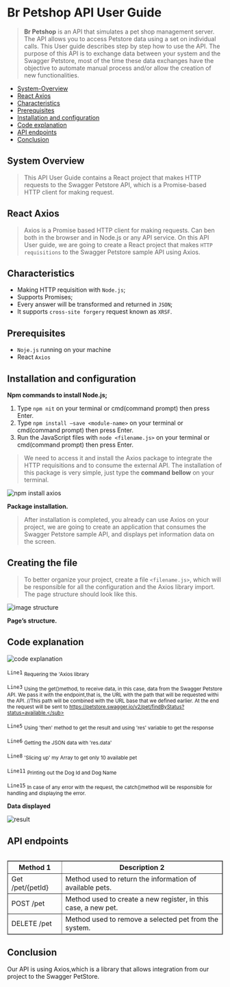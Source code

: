 # Br Petshop API User Guide
>**Br Petshop** is an API that simulates a pet shop management server. The API allows you to access Petstore data using a set on individual calls.
>This User guide describes step by step how to use the <nomedaminhaapi> API. The purpose of this API is to exchange data between your system and the Swagger Petstore, most of the time these data exchanges have the objective to automate manual process and/or allow the creation of new functionalities.

* [System-Overview](#system-overview)
* [React Axios](#react-axios)
* [Characteristics](#characteristics)
* [Prerequisites](#prerequisites)
* [Installation and configuration](#installation-and-configuration)
* [Code explanation](#code-explanation)
* [API endpoints](#api-endpoints)
* [Conclusion](#conclusion)

## System Overview
>This API User Guide contains a React project that makes HTTP requests to the Swagger Petstore API, which is a Promise-based HTTP client for making request.
## React Axios
>Axios is a Promise based HTTP client for making requests. Can ben both in the browser and in Node.js or any API service. On this API User guide, we are going to create a React project that makes `HTTP requisitions` to the Swagger Petstore sample API using Axios.
## Characteristics
-	Making HTTP requisition with `Node.js`;
-	Supports Promises;
-	Every answer will be transformed and returned in `JSON`;
-	It supports `cross-site forgery` request known as `XRSF`.
## Prerequisites
-	`Noje.js` running on your machine
- React `Axios`
## Installation and configuration
**Npm commands to install Node.js;**
1.	Type `npm nit` on your terminal or cmd(command prompt) then press Enter.
2.	Type `npm install –save <module-name>` on your terminal or cmd(command prompt) then press Enter.
3.	Run the JavaScript files with `node <filename.js>` on your terminal or cmd(command prompt) then press Enter.

>We need to access it and install the Axios package to integrate the HTTP requisitions and to consume the external API.
The installation of this package is very simple, just type the **command bellow** on your terminal.

![npm install axios](https://user-images.githubusercontent.com/45776133/201379999-7e0ddf36-e853-49a8-ab53-0747434567b5.jpg)

**Package installation.**

>After installation is completed, you already can use Axios on your project, we are going to create an application that consumes the Swagger Petstore sample API, and displays pet information data on the screen.


## Creating the file
>To better organize your project, create a file `<filename.js>`, which will be responsible for all the configuration and the Axios library import.
The page structure should look like this.

 
 ![image structure](https://user-images.githubusercontent.com/45776133/201383856-727fb071-b86c-42ba-8f9e-e2aa2fa9856b.JPG)

**Page’s structure.**

## Code explanation ##
 ![code explanation](https://user-images.githubusercontent.com/45776133/201384930-91681362-54b6-4d5d-a0e7-15a92db96545.JPG)

 
 `Line1` <sub>Requering the 'Axios library</sub>
 
`Line3` <sub>Using the get()method, to receive data, in this case, data from the Swagger Petstore API.
We pass it with the endpoint,that is, the URL with the path that will be requested withi the API.
//This path will be combined with the URL base that we defined earlier. At the end the request will be sent to https://petstore.swagger.io/v2/pet/findByStatus?status=available.</sub>

 `Line5` <sub>Using 'then' method to get the result and using 'res' variable to get the response</sub>

 `Line6` <sub>Getting the JSON data with 'res.data'</sub>

 `Line8` <sub>'Slicing up' my Array to get only 10 available pet</sub>

 `Line11` <sub>Printing out the Dog Id and Dog Name</sub>

 `Line15` <sub>In case of any error with the request, the catch()method will be responsible for handling and displaying the error.</sub>

 

**Data displayed**

 ![result](https://user-images.githubusercontent.com/45776133/201396640-e9029e04-3aed-4662-9132-1181aa87d160.JPG)

## API endpoints

<table>
 <table border="1">
   <thead>
   <tr>
       <th>Method 1</th>
       <th>Description 2</th>
   </tr>
   </thead>
   <tbody>
   <tr>
       <td>Get /pet/{petId}</td>
       <td>Method used to return the information of available pets.</td>
   </tr>
   <tr>
       <td>POST /pet</td>
       <td>Method used to create a new register, in this case, a new pet.</td>
   </tr>
   </tbody>
   <tfoot>
       <td>DELETE /pet</td>
       <td>Method used to remove a selected pet from the system.</td>
   </tfoot>
</table>

## Conclusion
Our API is using Axios,which is a library that allows integration from our project to the Swagger PetStore.

